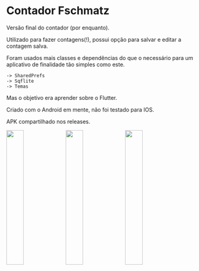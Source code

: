 # Contador Fschmatz

Versão final do contador (por enquanto).

Utilizado para fazer contagens(!),
possui opção para salvar e editar a contagem salva.

Foram usados mais classes e dependências do que o necessário
para um aplicativo de finalidade tão simples como este.

```
-> SharedPrefs
-> Sqflite
-> Temas
```
Mas o objetivo era aprender sobre o Flutter.

Criado com o Android em mente,
não foi testado para IOS.

APK compartilhado nos releases.


<img src="https://user-images.githubusercontent.com/21291813/103480730-cafd9300-4db4-11eb-8de0-3a1a0d8929c0.png" width="30%"></img> <img src="https://user-images.githubusercontent.com/21291813/103480733-cc2ec000-4db4-11eb-8586-b443f22e8a5a.png" width="30%"></img> <img src="https://user-images.githubusercontent.com/21291813/103480734-ccc75680-4db4-11eb-9928-7fcacde4b471.png" width="30%"></img> 
